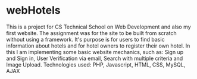 # webHotels
This is a project for CS Technical School on Web Development and also my first website. The assignment was for the site to be built from scratch without using a framework. 
It's purpose is for users to find basic information about hotels and for hotel owners to register their own hotel.
In this I am implementing some basic website mechanics, such as:
Sign up and Sign in, User Verification via email, Search with multiple criteria and Image Upload.
Technologies used: 
PHP, Javascript, HTML, CSS, MySQL, AJAX
